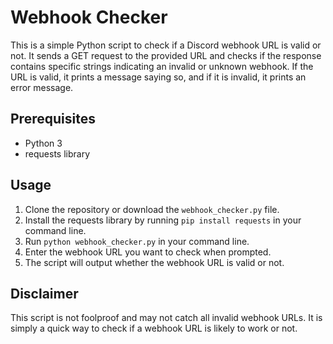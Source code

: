 # Webhook Checker

This is a simple Python script to check if a Discord webhook URL is valid or not. It sends a GET request to the provided URL and checks if the response contains specific strings indicating an invalid or unknown webhook. If the URL is valid, it prints a message saying so, and if it is invalid, it prints an error message.

## Prerequisites
- Python 3
- requests library

## Usage
1. Clone the repository or download the `webhook_checker.py` file.
2. Install the requests library by running `pip install requests` in your command line.
3. Run `python webhook_checker.py` in your command line.
4. Enter the webhook URL you want to check when prompted.
5. The script will output whether the webhook URL is valid or not.

## Disclaimer
This script is not foolproof and may not catch all invalid webhook URLs. It is simply a quick way to check if a webhook URL is likely to work or not.
